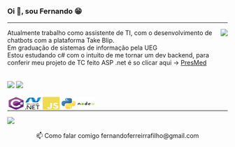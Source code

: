 <h3>
  Oi 👋, sou Fernando 😁
</h3>

<hr>

<img height="150em" src="https://github-readme-stats.vercel.app/api/top-langs?username=fferreirafilho&show_icons=true&locale=en&layout=compact&langs_count=7&theme=dark" align="right" />

<div>
  Atualmente trabalho como assistente de TI, com o desenvolvimento de chatbots com a plataforma Take Blip.
   <br>
  Em graduação de sistemas de informação pela UEG
   <br>
  Estou estudando c# com o intuito de me tornar um dev backend, para conferir meu projeto de TC feito ASP .net é so clicar aqui -> <a href="https://github.com/Fernando-Ferreira-Filho/presmed">PresMed</a>
  <br><br><br>
    <a href = "mailto:fernandoferreirrafilho@gmail.com"><img src="https://img.shields.io/badge/-Gmail-%23333?style=for-the-badge&logo=gmail&logoColor=white" target="_blank"></a>
    <a href="https://www.linkedin.com/in/fernando-ferreira-filho" target="_blank"><img src="https://img.shields.io/badge/-LinkedIn-%230077B5?style=for-the-badge&logo=linkedin&logoColor=white" target="_blank"></a>

</div>
<br>
<div>
  <img align="left" alt="CSHARP" height="30" width="40" src="https://raw.githubusercontent.com/devicons/devicon/master/icons/csharp/csharp-original.svg">
  <img align="left" alt="CSS" height="30" width="40" src="https://raw.githubusercontent.com/devicons/devicon/master/icons/dot-net/dot-net-original-wordmark.svg">
  <img align="left" alt="Js" height="30" width="40" src="https://raw.githubusercontent.com/devicons/devicon/master/icons/javascript/javascript-plain.svg">
  <img align="left" alt="python" height="30" width="40" src="https://raw.githubusercontent.com/devicons/devicon/master/icons/python/python-original.svg">
  <img align="left" alt="NODE" height="30" width="40" src="https://raw.githubusercontent.com/devicons/devicon/master/icons/nodejs/nodejs-original-wordmark.svg">
  
</div>
<br>
<hr>


<p>
  <a href="#"><img src="https://github-readme-stats.vercel.app/api?username=fferreirafilho&show_icons=true&count_private=true&theme=dark" width="350"></a>
</p>

<p align='center'>
  📫 Como falar comigo fernandoferreirrafilho@gmail.com
</p>

